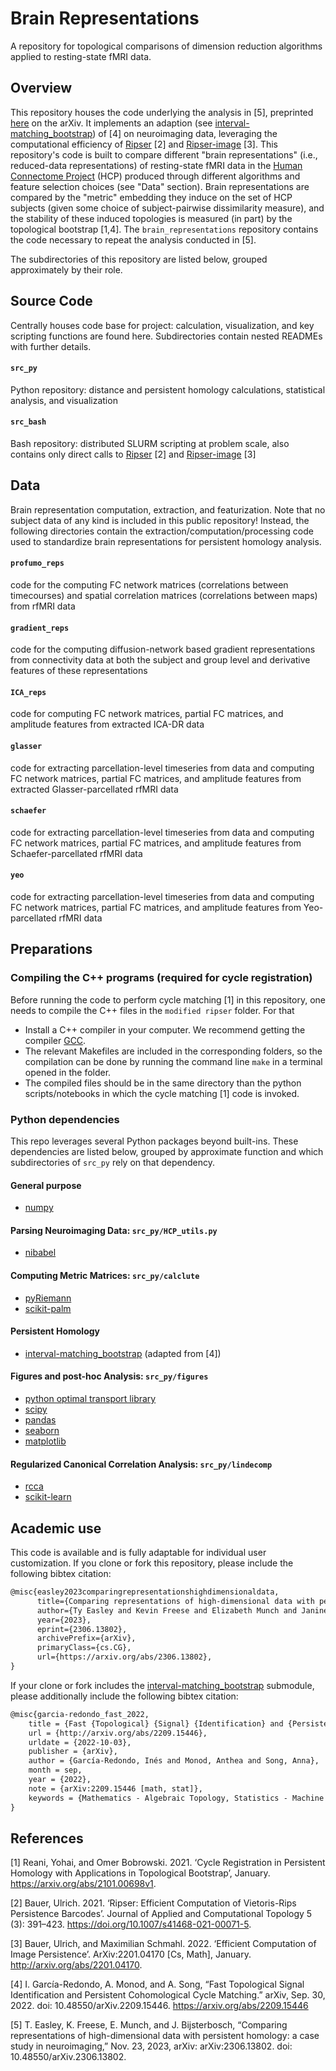 # Brain Representations
A repository for topological comparisons of dimension reduction algorithms applied to resting-state fMRI data.

## Overview

This repository houses the code underlying the analysis in [5], preprinted [here](https://arxiv.org/abs/2306.13802) on the arXiv. It implements an adaption (see [interval-matching_bootstrap](https://github.com/tyo8/interval-matching_bootstrap)) of [4] on neuroimaging data, leveraging the computational efficiency of [Ripser](https://github.com/Ripser/ripser/tree/image-persistence-simple) [2] and [Ripser-image](https://github.com/Ripser/ripser/tree/tight-representative-cycles) [3]. This repository's code is built to compare different "brain representations" (i.e., reduced-data representations) of resting-state fMRI data in the [Human Connectome Project](https://www.humanconnectome.org/study/hcp-young-adult/document/1200-subjects-data-release) (HCP) produced through different algorithms and feature selection choices (see "Data" section). Brain representations are compared by the "metric" embedding they induce on the set of HCP subjects (given some choice of subject-pairwise dissimilarity measure), and the stability of these induced topologies is measured (in part) by the topological bootstrap [1,4]. The `brain_representations` repository contains the code necessary to repeat the analysis conducted in [5]. 

The subdirectories of this repository are listed below, grouped approximately by their role.

## Source Code
Centrally houses code base for project: calculation, visualization, and key scripting functions are found here. Subdirectories contain nested READMEs with further details.

#### `src_py` 
Python repository: distance and persistent homology calculations, statistical analysis, and visualization

#### `src_bash`
Bash repository: distributed SLURM scripting at problem scale, also contains only direct calls to [Ripser](https://github.com/Ripser/ripser/tree/image-persistence-simple) [2] and [Ripser-image](https://github.com/Ripser/ripser/tree/tight-representative-cycles) [3] 

## Data 
Brain representation computation, extraction, and featurization. Note that no subject data of any kind is included in this public repository! Instead, the following directories contain the extraction/computation/processing code used to standardize brain representations for persistent homology analysis.
#### `profumo_reps`
code for the computing FC network matrices (correlations between timecourses) and spatial correlation matrices (correlations between maps) from rfMRI data 
#### `gradient_reps`
code for the computing diffusion-network based gradient representations from connectivity data at both the subject and group level and derivative features of these representations
#### `ICA_reps`
code for computing FC network matrices, partial FC matrices, and amplitude features from extracted ICA-DR data
#### `glasser`
code for extracting parcellation-level timeseries from data and computing FC network matrices, partial FC matrices, and amplitude features from extracted Glasser-parcellated rfMRI data
#### `schaefer`
code for extracting parcellation-level timeseries from data and computing FC network matrices, partial FC matrices, and amplitude features from Schaefer-parcellated rfMRI data
#### `yeo`
code for extracting parcellation-level timeseries from data and computing FC network matrices, partial FC matrices, and amplitude features from Yeo-parcellated rfMRI data

## Preparations

### Compiling the C++ programs (required for cycle registration)
Before running the code to perform cycle matching [1] in this repository, one needs to compile the C++ files in the `modified ripser` folder. For that
- Install a C++ compiler in your computer. We recommend getting the compiler [GCC](https://gcc.gnu.org/).
- The relevant Makefiles are included in the corresponding folders, so the compilation can be done by running the command line `make` in a terminal opened in the folder. 
- The compiled files should be in the same directory than the python scripts/notebooks in which the cycle matching [1] code is invoked.

### Python dependencies
This repo leverages several Python packages beyond built-ins. These dependencies are listed below, grouped by approximate function and which subdirectories of `src_py` rely on that dependency.

#### General purpose
- [numpy](https://numpy.org/)

#### Parsing Neuroimaging Data: `src_py/HCP_utils.py`
- [nibabel](https://nipy.org/nibabel/) 
	
#### Computing Metric Matrices: `src_py/calclute`
- [pyRiemann](https://pyriemann.readthedocs.io/en/latest)
- [scikit-palm](https://github.com/jameschapman19/scikit-palm)

#### Persistent Homology
- [interval-matching_bootstrap](https://github.com/tyo8/interval-matching_bootstrap) (adapted from [4])

#### Figures and post-hoc Analysis: `src_py/figures`
- [python optimal transport library](https://pythonot.github.io/index.html)
- [scipy](https://scipy.org/)
- [pandas](https://pandas.pydata.org/)
- [seaborn](https://seaborn.pydata.org/)
- [matplotlib](https://matplotlib.org/stable/index.html)
	
#### Regularized Canonical Correlation Analysis: `src_py/lindecomp`
- [rcca](https://github.com/gallantlab/pyrcca)
- [scikit-learn](https://scikit-learn.org/stable/)

## Academic use

This code is available and is fully adaptable for individual user customization. If you clone or fork this repository, please include the following bibtex citation: 

```tex
@misc{easley2023comparingrepresentationshighdimensionaldata,
      title={Comparing representations of high-dimensional data with persistent homology: a case study in neuroimaging}, 
      author={Ty Easley and Kevin Freese and Elizabeth Munch and Janine Bijsterbosch},
      year={2023},
      eprint={2306.13802},
      archivePrefix={arXiv},
      primaryClass={cs.CG},
      url={https://arxiv.org/abs/2306.13802}, 
}
```

If your clone or fork includes the [interval-matching_bootstrap](https://github.com/tyo8/interval-matching_bootstrap) submodule, please additionally include the following bibtex citation:

```tex
@misc{garcia-redondo_fast_2022,
	title = {Fast {Topological} {Signal} {Identification} and {Persistent} {Cohomological} {Cycle} {Matching}},
	url = {http://arxiv.org/abs/2209.15446},
	urldate = {2022-10-03},
	publisher = {arXiv},
	author = {García-Redondo, Inés and Monod, Anthea and Song, Anna},
	month = sep,
	year = {2022},
	note = {arXiv:2209.15446 [math, stat]},
	keywords = {Mathematics - Algebraic Topology, Statistics - Machine Learning},
}
```

## References
[1] Reani, Yohai, and Omer Bobrowski. 2021. ‘Cycle Registration in Persistent Homology with Applications in Topological Bootstrap’, January. https://arxiv.org/abs/2101.00698v1.

[2] Bauer, Ulrich. 2021. ‘Ripser: Efficient Computation of Vietoris-Rips Persistence Barcodes’. Journal of Applied and Computational Topology 5 (3): 391–423. https://doi.org/10.1007/s41468-021-00071-5.

[3] Bauer, Ulrich, and Maximilian Schmahl. 2022. ‘Efficient Computation of Image Persistence’. ArXiv:2201.04170 [Cs, Math], January. http://arxiv.org/abs/2201.04170.

[4] I. García-Redondo, A. Monod, and A. Song, “Fast Topological Signal Identification and Persistent Cohomological Cycle Matching.” arXiv, Sep. 30, 2022. doi: 10.48550/arXiv.2209.15446. https://arxiv.org/abs/2209.15446

[5] T. Easley, K. Freese, E. Munch, and J. Bijsterbosch, “Comparing representations of high-dimensional data with persistent homology: a case study in neuroimaging,” Nov. 23, 2023, arXiv: arXiv:2306.13802. doi: 10.48550/arXiv.2306.13802.
